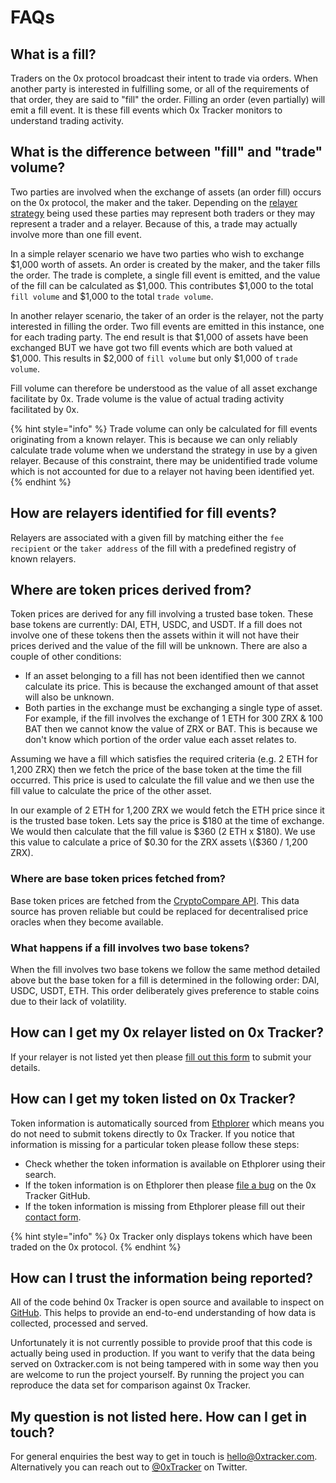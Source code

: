 # FAQs

## What is a fill?

Traders on the 0x protocol broadcast their intent to trade via orders. When another party is interested in fulfilling some, or all of the requirements of that order, they are said to "fill" the order. Filling an order \(even partially\) will emit a fill event. It is these fill events which 0x Tracker monitors to understand trading activity.

## What is the difference between "fill" and "trade" volume?

Two parties are involved when the exchange of assets \(an order fill\) occurs on the 0x protocol, the maker and the taker. Depending on the [relayer strategy](https://0x.org/docs/guides/relayer-strategies) being used these parties may represent both traders or they may represent a trader and a relayer. Because of this, a trade may actually involve more than one fill event.

In a simple relayer scenario we have two parties who wish to exchange $1,000 worth of assets. An order is created by the maker, and the taker fills the order. The trade is complete, a single fill event is emitted, and the value of the fill can be calculated as $1,000. This contributes $1,000 to the total `fill volume` and $1,000 to the total `trade volume`.

In another relayer scenario, the taker of an order is the relayer, not the party interested in filling the order. Two fill events are emitted in this instance, one for each trading party. The end result is that $1,000 of assets have been exchanged BUT we have got two fill events which are both valued at $1,000. This results in $2,000 of `fill volume` but only $1,000 of `trade volume`.

Fill volume can therefore be understood as the value of all asset exchange facilitate by 0x. Trade volume is the value of actual trading activity facilitated by 0x.

{% hint style="info" %}
Trade volume can only be calculated for fill events originating from a known relayer. This is because we can only reliably calculate trade volume when we understand the strategy in use by a given relayer. Because of this constraint, there may be unidentified trade volume which is not accounted for due to a relayer not having been identified yet.
{% endhint %}

## How are relayers identified for fill events?

Relayers are associated with a given fill by matching either the `fee recipient` or the `taker address` of the fill with a predefined registry of known relayers.

## Where are token prices derived from?

Token prices are derived for any fill involving a trusted base token. These base tokens are currently: DAI, ETH, USDC, and USDT. If a fill does not involve one of these tokens then the assets within it will not have their prices derived and the value of the fill will be unknown. There are also a couple of other conditions:

* If an asset belonging to a fill has not been identified then we cannot calculate its price. This is because the exchanged amount of that asset will also be unknown.
* Both parties in the exchange must be exchanging a single type of asset. For example, if the fill involves the exchange of 1 ETH for 300 ZRX & 100 BAT then we cannot know the value of ZRX or BAT. This is because we don't know which portion of the order value each asset relates to.

Assuming we have a fill which satisfies the required criteria \(e.g. 2 ETH for 1,200 ZRX\) then we fetch the price of the base token at the time the fill occurred. This price is used to calculate the fill value and we then use the fill value to calculate the price of the other asset.

In our example of 2 ETH for 1,200 ZRX we would fetch the ETH price since it is the trusted base token. Lets say the price is $180 at the time of exchange. We would then calculate that the fill value is $360 \(2 ETH x $180\). We use this value to calculate a price of $0.30 for the ZRX assets \($360 / 1,200 ZRX\).

### Where are base token prices fetched from?

Base token prices are fetched from the [CryptoCompare API](https://min-api.cryptocompare.com/). This data source has proven reliable but could be replaced for decentralised price oracles when they become available.

### What happens if a fill involves two base tokens?

When the fill involves two base tokens we follow the same method detailed above but the base token for a fill is determined in the following order: DAI, USDC, USDT, ETH. This order deliberately gives preference to stable coins due to their lack of volatility.

## How can I get my 0x relayer listed on 0x Tracker?

If your relayer is not listed yet then please [fill out this form](https://0xtracker.typeform.com/to/wXA7tZ) to submit your details.

## How can I get my token listed on 0x Tracker?

Token information is automatically sourced from [Ethplorer](https://ethplorer.io) which means you do not need to submit tokens directly to 0x Tracker. If you notice that information is missing for a particular token please follow these steps:

* Check whether the token information is available on Ethplorer using their search.
* If the token information is on Ethplorer then please [file a bug](https://github.com/0xTracker/0x-tracker-worker/issues/new) on the 0x Tracker GitHub.
* If the token information is missing from Ethplorer please fill out their [contact form](https://docs.google.com/forms/d/e/1FAIpQLSfJ8m5n1HDw28-WCrATm8wriEutJDUq8KAVrLwO2WNeKrwFGA/viewform).

{% hint style="info" %}
0x Tracker only displays tokens which have been traded on the 0x protocol.
{% endhint %}

## How can I trust the information being reported?

All of the code behind 0x Tracker is open source and available to inspect on [GitHub](https://github.com/0xTracker). This helps to provide an end-to-end understanding of how data is collected, processed and served.

Unfortunately it is not currently possible to provide proof that this code is actually being used in production. If you want to verify that the data being served on 0xtracker.com is not being tampered with in some way then you are welcome to run the project yourself. By running the project you can reproduce the data set for comparison against 0x Tracker.

## My question is not listed here. How can I get in touch?

For general enquiries the best way to get in touch is [hello@0xtracker.com](mailto:hello@0xtracker.com). Alternatively you can reach out to [@0xTracker](https://twitter.com/0xtracker) on Twitter.


